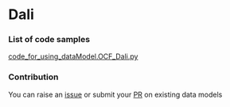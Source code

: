 # Dali

### List of code samples 

<!-- 50-List of code -->

<!-- [code entry](link) -->
[code_for_using_dataModel.OCF_Dali.py](https://github.com/smart-data-models/dataModel.OCF/blob/master/Dali/code/code_for_using_dataModel.OCF_Dali.py)


<!-- /50-List of code -->

### Contribution
You can raise an [issue](https://github.com/smart-data-models/dataModel.OCF/issues) or submit your [PR](https://github.com/smart-data-models/dataModel.OCF/pulls) on existing data models
